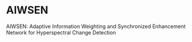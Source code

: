 # AIWSEN
AIWSEN: Adaptive Information Weighting and Synchronized Enhancement Network for Hyperspectral Change Detection
